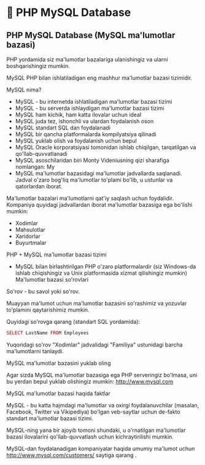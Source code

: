 # 📔 PHP MySQL Database

## PHP MySQL Database (MySQL ma'lumotlar bazasi)

PHP yordamida siz ma'lumotlar bazalariga ulanishingiz va ularni boshqarishingiz mumkin.

MySQL PHP bilan ishlatiladigan eng mashhur ma'lumotlar bazasi tizimidir.

MySQL nima?

- MySQL - bu internetda ishlatiladigan ma'lumotlar bazasi tizimi
- MySQL - bu serverda ishlaydigan ma'lumotlar bazasi tizimi
- MySQL ham kichik, ham katta ilovalar uchun ideal
- MySQL juda tez, ishonchli va ulardan foydalanish oson
- MySQL standart SQL dan foydalanadi
- MySQL bir qancha platformalarda kompilyatsiya qilinadi
- MySQL yuklab olish va foydalanish uchun bepul
- MySQL Oracle korporatsiyasi tomonidan ishlab chiqilgan, tarqatilgan va qo'llab-quvvatlanadi
- MySQL asoschilaridan biri Monty Videniusning qizi sharafiga nomlangan: My
- MySQL ma'lumotlar bazasidagi ma'lumotlar jadvallarda saqlanadi. Jadval o'zaro bog'liq ma'lumotlar to'plami bo'lib, u ustunlar va qatorlardan iborat.

Ma'lumotlar bazalari ma'lumotlarni qat'iy saqlash uchun foydalidir. Kompaniya quyidagi jadvallardan iborat ma'lumotlar bazasiga ega bo'lishi mumkin:

- Xodimlar
- Mahsulotlar
- Xaridorlar
- Buyurtmalar

PHP + MySQL ma'lumotlar bazasi tizimi

- MySQL bilan birlashtirilgan PHP o'zaro platformalardir (siz Windows-da ishlab chiqishingiz va Unix platformasida xizmat qilishingiz mumkin)
Ma'lumotlar bazasi so'rovlari

So'rov - bu savol yoki so'rov.

Muayyan ma'lumot uchun ma'lumotlar bazasini so'rashimiz va yozuvlar to'plamini qaytarishimiz mumkin.

Quyidagi so'rovga qarang (standart SQL yordamida):

```php
SELECT LastName FROM Employees
```

Yuqoridagi so'rov "Xodimlar" jadvalidagi "Familiya" ustunidagi barcha ma'lumotlarni tanlaydi.

MySQL ma'lumotlar bazasini yuklab oling

Agar sizda MySQL ma'lumotlar bazasiga ega PHP serveringiz bo'lmasa, uni bu yerdan bepul yuklab olishingiz mumkin: http://www.mysql.com

MySQL ma'lumotlar bazasi haqida faktlar

MySQL - bu katta hajmdagi ma'lumotlar va oxirgi foydalanuvchilar (masalan, Facebook, Twitter va Vikipediya) bo'lgan veb-saytlar uchun de-fakto standart ma'lumotlar bazasi tizimi.

MySQL-ning yana bir ajoyib tomoni shundaki, u o'rnatilgan ma'lumotlar bazasi ilovalarini qo'llab-quvvatlash uchun kichraytirilishi mumkin.

MySQL-dan foydalanadigan kompaniyalar haqida umumiy ma'lumot uchun http://www.mysql.com/customers/ saytiga qarang .













